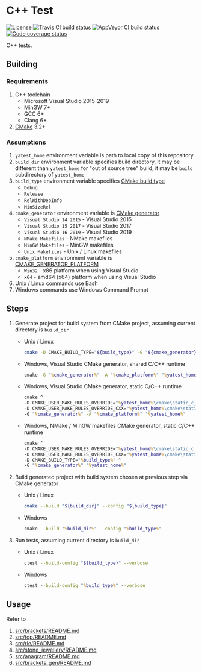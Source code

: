 # C++ Test

[![License](https://img.shields.io/github/license/mabrarov/yatest)](https://github.com/mabrarov/yatest/tree/master/LICENSE)
[![Travis CI build status](https://travis-ci.com/mabrarov/yatest.svg?branch=master)](https://travis-ci.com/mabrarov/yatest)
[![AppVeyor CI build status](https://ci.appveyor.com/api/projects/status/u5b0i7897pmucqi0/branch/master?svg=true)](https://ci.appveyor.com/project/mabrarov/yatest/branch/master)
[![Code coverage status](https://codecov.io/gh/mabrarov/yatest/branch/master/graph/badge.svg)](https://codecov.io/gh/mabrarov/yatest/branch/master)

C++ tests.

## Building

### Requirements

1. C++ toolchain
   * Microsoft Visual Studio 2015-2019
   * MinGW 7+
   * GCC 6+
   * Clang 6+
1. [CMake](https://cmake.org/) 3.2+

### Assumptions

1. `yatest_home` environment variable is path to local copy of this repository
1. `build_dir` environment variable specifies build directory, 
   it may be different than `yatest_home` for "out of source tree" build, 
   it may be `build` subdirectory of `yatest_home`
1. `build_type` environment variable specifies [CMake build type](https://cmake.org/cmake/help/latest/variable/CMAKE_BUILD_TYPE.html)
   * `Debug`
   * `Release`
   * `RelWithDebInfo`
   * `MinSizeRel`
1. `cmake_generator` environment variable is [CMake generator](https://cmake.org/cmake/help/latest/manual/cmake-generators.7.html)
   * `Visual Studio 14 2015` - Visual Studio 2015
   * `Visual Studio 15 2017` - Visual Studio 2017
   * `Visual Studio 16 2019` - Visual Studio 2019
   * `NMake Makefiles` - NMake makefiles
   * `MinGW Makefiles` - MinGW makefiles
   * `Unix Makefiles` - Unix / Linux makefiles
1. `cmake_platform` environment variable is [CMAKE_GENERATOR_PLATFORM](https://cmake.org/cmake/help/latest/variable/CMAKE_GENERATOR_PLATFORM.html)
   * `Win32` - x86 platform when using Visual Studio
   * `x64` - amd64 (x64) platform when using Visual Studio
1. Unix / Linux commands use Bash
1. Windows commands use Windows Command Prompt

## Steps

1. Generate project for build system from CMake project, assuming current directory is `build_dir`

   * Unix / Linux

     ```bash
     cmake -D CMAKE_BUILD_TYPE="${build_type}" -G "${cmake_generator}" "${yatest_home}"
     ```

   * Windows, Visual Studio CMake generator, shared C/C++ runtime

     ```cmd
     cmake -G "%cmake_generator%" -A "%cmake_platform%" "%yatest_home%"
     ```

   * Windows, Visual Studio CMake generator, static C/C++ runtime

     ```cmd
     cmake ^
     -D CMAKE_USER_MAKE_RULES_OVERRIDE="%yatest_home%\cmake\static_c_runtime_overrides.cmake" ^
     -D CMAKE_USER_MAKE_RULES_OVERRIDE_CXX="%yatest_home%\cmake\static_cxx_runtime_overrides.cmake" ^
     -G "%cmake_generator%" -A "%cmake_platform%" "%yatest_home%"
     ```

   * Windows, NMake / MinGW makefiles CMake generator, static C/C++ runtime

     ```cmd
     cmake ^
     -D CMAKE_USER_MAKE_RULES_OVERRIDE="%yatest_home%\cmake\static_c_runtime_overrides.cmake" ^
     -D CMAKE_USER_MAKE_RULES_OVERRIDE_CXX="%yatest_home%\cmake\static_cxx_runtime_overrides.cmake" ^
     -D CMAKE_BUILD_TYPE="%build_type%" ^
     -G "%cmake_generator%" "%yatest_home%"
     ```

1. Build generated project with build system chosen at previous step via CMake generator

   * Unix / Linux

     ```bash
     cmake --build "${build_dir}" --config "${build_type}"
     ```

   * Windows

     ```cmd
     cmake --build "%build_dir%" --config "%build_type%"
     ```

1. Run tests, assuming current directory is `build_dir`

   * Unix / Linux

     ```bash
     ctest --build-config "${build_type}" --verbose
     ```

   * Windows

     ```cmd
     ctest --build-config "%build_type%" --verbose
     ```

## Usage

Refer to

1. [src/brackets/README.md](src/brackets/README.md)
1. [src/top/README.md](src/top/README.md)
1. [src/rle/README.md](src/rle/README.md)
1. [src/stone_jewellery/README.md](src/stone_jewellery/README.md)
1. [src/anagram/README.md](src/anagram/README.md)
1. [src/brackets_gen/README.md](src/brackets_gen/README.md)

